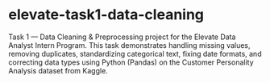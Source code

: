 # elevate-task1-data-cleaning
Task 1 — Data Cleaning &amp; Preprocessing project for the Elevate Data Analyst Intern Program. This task demonstrates handling missing values, removing duplicates, standardizing categorical text, fixing date formats, and correcting data types using Python (Pandas) on the Customer Personality Analysis dataset from Kaggle.

